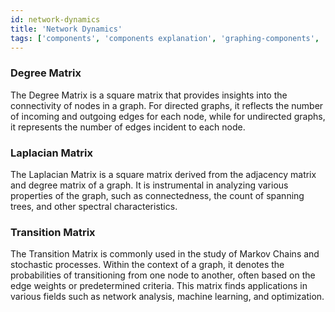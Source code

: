 ```yaml
---
id: network-dynamics
title: 'Network Dynamics'
tags: ['components', 'components explanation', 'graphing-components', 'graphing']
---
```

### Degree Matrix
The Degree Matrix is a square matrix that provides insights into the connectivity of nodes in a graph. For directed graphs, it reflects the number of incoming and outgoing edges for each node, while for undirected graphs, it represents the number of edges incident to each node.

### Laplacian Matrix
The Laplacian Matrix is a square matrix derived from the adjacency matrix and degree matrix of a graph. It is instrumental in analyzing various properties of the graph, such as connectedness, the count of spanning trees, and other spectral characteristics.

### Transition Matrix
The Transition Matrix is commonly used in the study of Markov Chains and stochastic processes. Within the context of a graph, it denotes the probabilities of transitioning from one node to another, often based on the edge weights or predetermined criteria. This matrix finds applications in various fields such as network analysis, machine learning, and optimization.